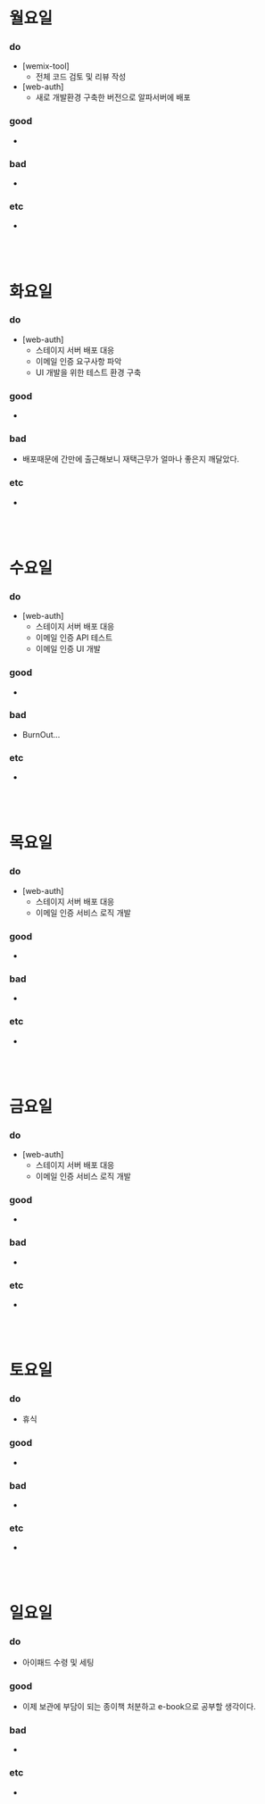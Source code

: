 # 월요일 
### do
- [wemix-tool]
  - 전체 코드 검토 및 리뷰 작성
- [web-auth]
  - 새로 개발환경 구축한 버전으로 알파서버에 배포

### good
- 

### bad
- 

### etc
- 

<br /><br />

# 화요일
### do
- [web-auth]
  - 스테이지 서버 배포 대응
  - 이메일 인증 요구사항 파악
  - UI 개발을 위한 테스트 환경 구축

### good
-

### bad
- 배포때문에 간만에 출근해보니 재택근무가 얼마나 좋은지 깨달았다.

### etc
-

<br /><br />

# 수요일
### do
- [web-auth]
  - 스테이지 서버 배포 대응
  - 이메일 인증 API 테스트
  - 이메일 인증 UI 개발

### good
-

### bad
- BurnOut...

### etc
-

<br /><br />

# 목요일 
### do
- [web-auth]
  - 스테이지 서버 배포 대응
  - 이메일 인증 서비스 로직 개발

### good
-

### bad
-

### etc
- 

<br /><br />

# 금요일
### do
- [web-auth]
  - 스테이지 서버 배포 대응
  - 이메일 인증 서비스 로직 개발

### good
-

### bad
-

### etc
- 

<br /><br />

# 토요일 
### do
- 휴식

### good
-
 
### bad
-

### etc
-

<br /><br />

# 일요일
### do
- 아이패드 수령 및 세팅

### good
- 이제 보관에 부담이 되는 종이책 처분하고 e-book으로 공부할 생각이다. 

### bad
- 

### etc
-

<br /><br />
